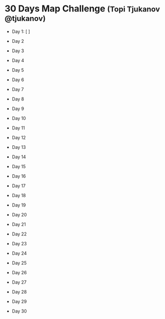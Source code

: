 # 30 Days Map Challenge <small>(Topi Tjukanov @tjukanov) </small>

* Day 1: [  ]

* Day 2

* Day 3

* Day 4

* Day 5

* Day 6

* Day 7

* Day 8

* Day 9

* Day 10

* Day 11

* Day 12

* Day 13

* Day 14

* Day 15

* Day 16

* Day 17

* Day 18

* Day 19

* Day 20

* Day 21

* Day 22

* Day 23

* Day 24

* Day 25

* Day 26

* Day 27

* Day 28

* Day 29

* Day 30



